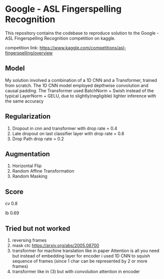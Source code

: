 # Google - ASL Fingerspelling Recognition

This repository contains the codebase to reproduce solution to the Google - ASL Fingerspelling Recognition competition on kaggle.

competition link: https://www.kaggle.com/competitions/asl-fingerspelling/overview

## Model
My solution involved a combination of a 1D CNN and a Transformer, trained from scratch. The 1D CNN model employed depthwise convolution and causal padding. The Transformer used BatchNorm + Swish instead of the typical LayerNorm + GELU, due to slightly(negligible) lighter inference with the same accuracy

## Regularization
  1) Dropout in cnn and transformer with drop rate = 0.4
  2) Late dropout on last classifier layer with drop rate = 0.8
  3) Drop Path drop rate = 0.2


## Augmentation
  1) Horizontal Flip
  2) Random Affine Transformation
  3) Random Masking

## Score
  cv 0.8
  
  lb 0.69

## Tried but not worked
  1) reversing frames
  2) mask ctc https://arxiv.org/abs/2005.08700
  3) transformer for machine translation like in paper Attention is all you need but instead of embedding layer for encoder i used 1D CNN to squish sequence of frames (since 1 char can be represented by 2 or more frames)
  4) transformer like in (3) but with convolution attention in encoder
  


